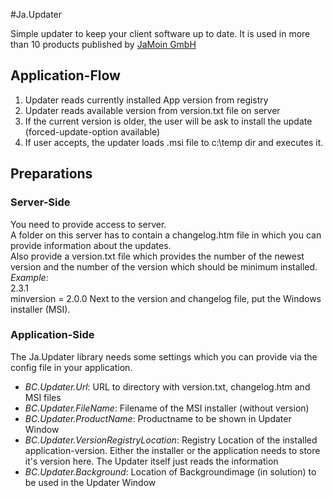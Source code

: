﻿﻿﻿﻿#Ja.UpdaterSimple updater to keep your client software up to date. It is used in more than 10 products published by [JaMoin GmbH](https://www.jamoin.com)## Application-Flow1. Updater reads currently installed App version from registry2. Updater reads available version from version.txt file on server3. If the current version is older, the user will be ask to install the update (forced-update-option available)4. If user accepts, the updater loads .msi file to c:\temp dir and executes it.## Preparations### Server-SideYou need to provide access to server.  A folder on this server has to contain a changelog.htm file in which you can provide information about the updates.  Also provide a version.txt file which provides the number of the newest version and the number of the version which should be minimum installed.  _Example:_  2.3.1  minversion = 2.0.0Next to the version and changelog file, put the Windows installer (MSI).### Application-SideThe Ja.Updater library needs some settings which you can provide via the config file in your application.  - _BC.Updater.Url_: URL to directory with version.txt, changelog.htm and MSI files- _BC.Updater.FileName_: Filename of the MSI installer (without version)- _BC.Updater.ProductName_: Productname to be shown in Updater Window- _BC.Updater.VersionRegistryLocation_: Registry Location of the installed application-version. Either the installer or the application needs to store it's version here. The Updater itself just reads the information- _BC.Updater.Background_: Location of Backgroundimage (in solution) to be used in the Updater Window